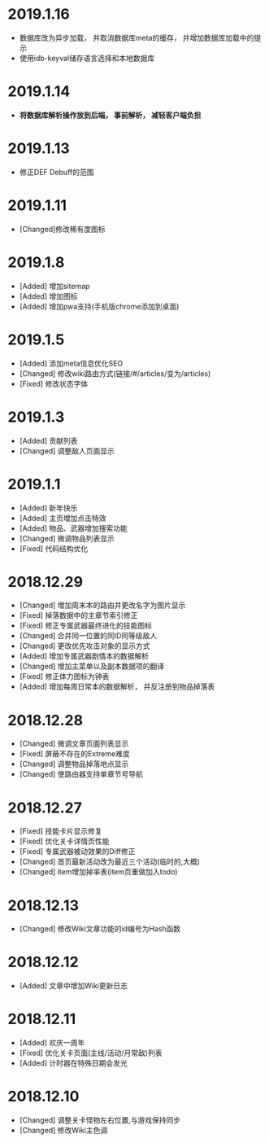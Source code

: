 <!--
title: Wiki更新日志
author: Wiki Devs
lang: zh
-->


# 2019.1.16
* 数据库改为异步加载， 并取消数据库meta的缓存， 并增加数据库加载中的提示
* 使用idb-keyval储存语言选择和本地数据库

# 2019.1.14
* **将数据库解析操作放到后端， 事前解析， 减轻客户端负担**

# 2019.1.13
* 修正DEF Debuff的范围

# 2019.1.11
* [Changed]修改稀有度图标

# 2019.1.8
* [Added] 增加sitemap
* [Added] 增加图标
* [Added] 增加pwa支持(手机版chrome添加到桌面)

# 2019.1.5
* [Added] 添加meta信息优化SEO
* [Changed] 修改wiki路由方式(链接/#/articles/变为/articles)
* [Fixed] 修改状态字体

# 2019.1.3
* [Added] 贡献列表
* [Changed] 调整敌人页面显示

# 2019.1.1
* [Added] 新年快乐
* [Added] 主页增加点击特效
* [Added] 物品、武器增加搜索功能
* [Changed] 微调物品列表显示
* [Fixed] 代码结构优化


# 2018.12.29
* [Changed] 增加周末本的路由并更改名字为图片显示
* [Fixed] 掉落数据中的主章节索引修正
* [Fixed] 修正专属武器最终进化的技能图标
* [Changed] 合并同一位置的同ID同等级敌人
* [Changed] 更改优先攻击对象的显示方式
* [Added] 增加专属武器剧情本的数据解析
* [Changed] 增加主菜单以及副本数据项的翻译
* [Fixed] 修正体力图标为钟表
* [Added] 增加每周日常本的数据解析， 并反注册到物品掉落表

# 2018.12.28
* [Changed] 微调文章页面列表显示
* [Fixed] 屏蔽不存在的Extreme难度
* [Changed] 调整物品掉落地点显示
* [Changed] 使路由器支持单章节号导航

# 2018.12.27
* [Fixed] 技能卡片显示修复
* [Fixed] 优化关卡详情页性能
* [Fixed] 专属武器被动效果的Diff修正
* [Changed] 首页最新活动改为最近三个活动(临时的,大概)
* [Changed] item增加掉率表(item页重做加入todo)

# 2018.12.13
* [Changed] 修改Wiki文章功能的id编号为Hash函数

# 2018.12.12
* [Added] 文章中增加Wiki更新日志

# 2018.12.11
* [Added] 欢庆一周年
* [Fixed] 优化关卡页面(主线/活动/月常敌)列表
* [Added] 计时器在特殊日期会发光

# 2018.12.10
* [Changed] 调整关卡怪物左右位置,与游戏保持同步
* [Changed] 修改Wiki主色调
